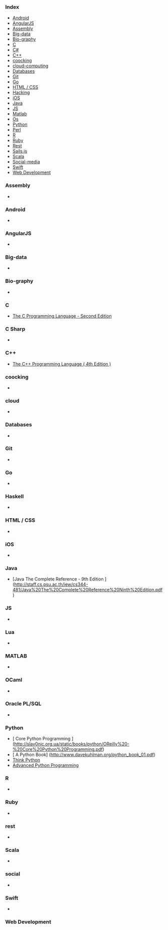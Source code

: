 ### Index

* [Android](#android)
* [AngularJS](#angularjs)
* [Assembly](#assembly)
* [Big-data](#Big-data)
* [Bio-graphy](#bio-graphy)
* [C](#c)
* [C#](#c-sharp)
* [C++](#c-2)
* [coocking](#coocking)
* [cloud-computing](#cloud)
* [Databases](#databases)
* [Git](#git)
* [Go](#go)
* [HTML / CSS](#html--css)
* [Hacking](#hacking)
* [iOS](#ios)
* [Java](#java)
* [JS](#js)
* [Matlab](#matlab)
* [Os](#os)
* [Python](#python)
* [Perl](#Perl)
* [R](#r)
* [Ruby](#ruby)
* [Rest](#rest)
* [Sails.js](#sailsjs)
* [Scala](#scala)
* [Social-media](#social)
* [Swift](#swift)
* [Web Development](#web-development)


### Assembly

* 


### Android

* 


### AngularJS

* 

### Big-data
*
### Bio-graphy
*

### C

* [The C Programming Language - Second Edition ](http://www.ime.usp.br/~pf/Kernighan-Ritchie/C-Programming-Ebook.pdf)


### C Sharp

* 


### C++

* [The C++ Programming Language ( 4th Edition ) ](http://mazonka.com/shared/Straustrup4th.pdf)


### coocking

* 


### cloud

* 



### Databases

* 


### Git

* 


### Go

* 


### Haskell

* 


### HTML / CSS

* 


### iOS

* 


### Java

* [Java The Complete Reference - 9th Edition ] (http://staff.cs.psu.ac.th/iew/cs344-481/Java%20The%20Complete%20Reference%20Ninth%20Edition.pdf)

### JS

* 


### Lua

* 


### MATLAB

* 




### OCaml

* 


### Oracle PL/SQL

* 


### Python

* [ Core Python Programming ] (http://slav0nic.org.ua/static/books/python/OReilly%20-%20Core%20Python%20Programming.pdf)
* [ A Python Book] (http://www.davekuhlman.org/python_book_01.pdf)
* [ Think Python ](http://www.greenteapress.com/thinkpython/thinkpython.pdf)
* [ Advanced Python Programming ](http://www.kaiyuanba.cn/content/develop/Advanced_Python_programming.pdf) 




### R

* 



### Ruby

* 

### rest

*




### Scala

* 

### social

* 


### Swift

* 

### Web Development

